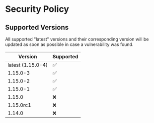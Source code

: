 # Security Policy

## Supported Versions

All supported "latest" versions and their corresponding version will be updated as soon as possible in case a vulnerability was found.

| Version           | Supported          |
| ----------------- | ------------------ |
| latest (1.15.0-4) | :white_check_mark: |
| 1.15.0-3          | :white_check_mark: |
| 1.15.0-2          | :white_check_mark: |
| 1.15.0-1          | :white_check_mark: |
| 1.15.0            | :x:                |
| 1.15.0rc1         | :x:                |
| 1.14.0            | :x:                |
